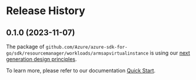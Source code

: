# Release History

## 0.1.0 (2023-11-07)

The package of `github.com/Azure/azure-sdk-for-go/sdk/resourcemanager/workloads/armsapvirtualinstance` is using our [next generation design principles](https://azure.github.io/azure-sdk/general_introduction.html).

To learn more, please refer to our documentation [Quick Start](https://aka.ms/azsdk/go/mgmt).